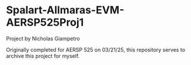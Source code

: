 # Spalart-Allmaras-EVM-AERSP525Proj1
 
Project by Nicholas Giampetro

Originally completed for AERSP 525 on 03/21/25, this repository serves to archive this project for myself.
